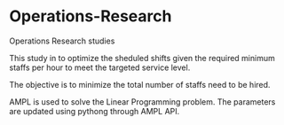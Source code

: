 # Operations-Research
Operations Research studies

This study in to optimize the sheduled shifts given the required minimum staffs per hour to meet the targeted service level.

The objective is to minimize the total number of staffs need to be hired.

AMPL is used to solve the Linear Programming problem. The parameters are updated using pythong through AMPL API.

